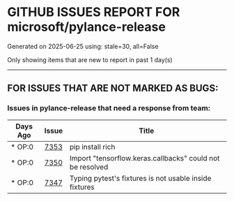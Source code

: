 
# GITHUB ISSUES REPORT FOR microsoft/pylance-release


Generated on 2025-06-25 using: stale=30, all=False


Only showing items that are new to report in past 1 day(s)


---

## FOR ISSUES THAT ARE NOT MARKED AS BUGS:


### Issues in pylance-release that need a response from team:

| Days Ago | Issue | Title |
| --- | --- | --- |
 | \* OP:0  |[7353](https://github.com/microsoft/pylance-release/issues/7353 "pip install rich")  |pip install rich |
 | \* OP:0  |[7350](https://github.com/microsoft/pylance-release/issues/7350 "Import &quot;tensorflow.keras.callbacks&quot; could not be resolved")  |Import "tensorflow.keras.callbacks" could not be resolved |
 | \* OP:0  |[7347](https://github.com/microsoft/pylance-release/issues/7347 "Typing pytest's fixtures is not usable inside fixtures")  |Typing pytest's fixtures is not usable inside fixtures |




















